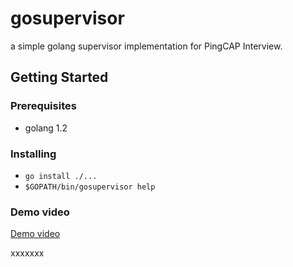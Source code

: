 # gosupervisor

a simple golang supervisor implementation for PingCAP Interview.

## Getting Started

### Prerequisites

- golang 1.2

### Installing

- `go install ./...`
- `$GOPATH/bin/gosupervisor help`

### Demo video

[Demo video](https://wkc-doc.oss-cn-shanghai.aliyuncs.com/20190405/gosupervisor_20190405.mp4)


xxxxxxx